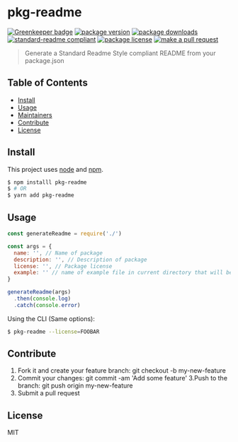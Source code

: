 
# pkg-readme

[![Greenkeeper badge](https://badges.greenkeeper.io/tiaanduplessis/pkg-readme.svg)](https://greenkeeper.io/)
[![package version](https://img.shields.io/npm/v/pkg-readme.svg?style=flat-square)](https://npmjs.org/package/pkg-readme)
[![package downloads](https://img.shields.io/npm/dm/pkg-readme.svg?style=flat-square)](https://npmjs.org/package/pkg-readme)
[![standard-readme compliant](https://img.shields.io/badge/readme%20style-standard-brightgreen.svg?style=flat-square)](https://github.com/RichardLitt/standard-readme)
[![package license](https://img.shields.io/npm/l/pkg-readme.svg?style=flat-square)](https://npmjs.org/package/pkg-readme)
[![make a pull request](https://img.shields.io/badge/PRs-welcome-brightgreen.svg?style=flat-square)](http://makeapullrequest.com)

> Generate a Standard Readme Style compliant README from your package.json

## Table of Contents

- [Install](#install)
- [Usage](#usage)
- [Maintainers](#maintainers)
- [Contribute](#contribute)
- [License](#License)

## Install

This project uses [node](https://nodejs.org) and [npm](https://www.npmjs.com). 

```sh
$ npm installl pkg-readme
$ # OR
$ yarn add pkg-readme
```

## Usage

```js
const generateReadme = require('./')

const args = {
  name: '', // Name of package
  description: '', // Description of package
  license: '', // Package license
  example: '' // name of example file in current directory that will be put into the usage section as code block
}

generateReadme(args)
  .then(console.log)
  .catch(console.error)

```

Using the CLI (Same options):

```sh
$ pkg-readme --license=FOOBAR
```

## Contribute

1. Fork it and create your feature branch: git checkout -b my-new-feature
2. Commit your changes: git commit -am 'Add some feature'
3.Push to the branch: git push origin my-new-feature 
4. Submit a pull request

## License

MIT
    